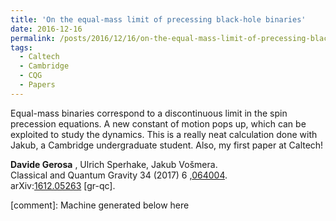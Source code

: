 ```yaml
---
title: 'On the equal-mass limit of precessing black-hole binaries'
date: 2016-12-16
permalink: /posts/2016/12/16/on-the-equal-mass-limit-of-precessing-black-hole-binaries
tags:
  - Caltech
  - Cambridge
  - CQG
  - Papers
---
```


Equal-mass binaries correspond to a discontinuous limit in the spin precession equations. A new constant of motion pops up, which can be exploited to study the dynamics. This is a really neat calculation done with Jakub, a Cambridge undergraduate student. Also, my first paper at Caltech!

**Davide Gerosa** , Ulrich Sperhake, Jakub Vošmera.  
Classical and Quantum Gravity 34 (2017) 6 ,[064004](<http://iopscience.iop.org/article/10.1088/1361-6382/aa5e58>).  
arXiv:[1612.05263](<http://arxiv.org/abs/arXiv:1612.05263>) [gr-qc].

[comment]: Machine generated below here
